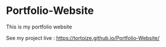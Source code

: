 # Portfolio-Website
This is my portfolio website

See my  project live : https://tortoize.github.io/Portfolio-Website/
